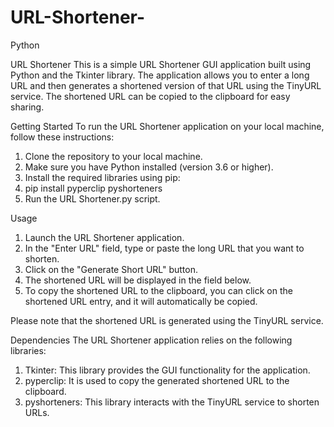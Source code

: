 # URL-Shortener-
Python

URL Shortener
This is a simple URL Shortener GUI application built using Python and the Tkinter library. The application allows you to enter a long URL and then generates a shortened version of that URL using the TinyURL service. The shortened URL can be copied to the clipboard for easy sharing.

Getting Started
To run the URL Shortener application on your local machine, follow these instructions:

1. Clone the repository to your local machine.
2. Make sure you have Python installed (version 3.6 or higher).
3. Install the required libraries using pip:
4. pip install pyperclip pyshorteners
5. Run the URL Shortener.py script.

Usage
1. Launch the URL Shortener application.
2. In the "Enter URL" field, type or paste the long URL that you want to shorten.
3. Click on the "Generate Short URL" button.
4. The shortened URL will be displayed in the field below.
5. To copy the shortened URL to the clipboard, you can click on the shortened URL entry, and it will automatically be copied.

Please note that the shortened URL is generated using the TinyURL service.

Dependencies
The URL Shortener application relies on the following libraries:

1. Tkinter: This library provides the GUI functionality for the application.
2. pyperclip: It is used to copy the generated shortened URL to the clipboard.
3. pyshorteners: This library interacts with the TinyURL service to shorten URLs.
